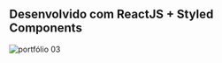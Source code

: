 ## Desenvolvido com ReactJS + Styled Components

![portfólio 03](https://github.com/lucasrenandns/portfolio03-reactjs/assets/97764446/0cafd5fc-3b05-449b-af35-cf54394ff3c4)
